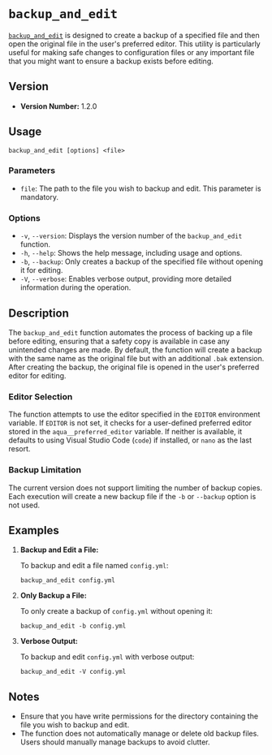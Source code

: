 # `backup_and_edit`

[`backup_and_edit`](../../functions/backup_and_edit.fish) is designed to create a backup of a specified file and then open the original file in the user's preferred editor. This utility is particularly useful for making safe changes to configuration files or any important file that you might want to ensure a backup exists before editing.

## Version

- **Version Number:** 1.2.0

## Usage

```shell
backup_and_edit [options] <file>
```

### Parameters

- `file`: The path to the file you wish to backup and edit. This parameter is mandatory.

### Options

- `-v`, `--version`: Displays the version number of the `backup_and_edit` function.
- `-h`, `--help`: Shows the help message, including usage and options.
- `-b`, `--backup`: Only creates a backup of the specified file without opening it for editing.
- `-V`, `--verbose`: Enables verbose output, providing more detailed information during the operation.

## Description

The `backup_and_edit` function automates the process of backing up a file before editing, ensuring that a safety copy is available in case any unintended changes are made. By default, the function will create a backup with the same name as the original file but with an additional `.bak` extension. After creating the backup, the original file is opened in the user's preferred editor for editing.

### Editor Selection

The function attempts to use the editor specified in the `EDITOR` environment variable. If `EDITOR` is not set, it checks for a user-defined preferred editor stored in the `aqua__preferred_editor` variable. If neither is available, it defaults to using Visual Studio Code (`code`) if installed, or `nano` as the last resort.

### Backup Limitation

The current version does not support limiting the number of backup copies. Each execution will create a new backup file if the `-b` or `--backup` option is not used.

## Examples

1. **Backup and Edit a File:**

   To backup and edit a file named `config.yml`:

   ```shell
   backup_and_edit config.yml
   ```

2. **Only Backup a File:**

   To only create a backup of `config.yml` without opening it:

   ```shell
   backup_and_edit -b config.yml
   ```

3. **Verbose Output:**

   To backup and edit `config.yml` with verbose output:

   ```shell
   backup_and_edit -V config.yml
   ```

## Notes

- Ensure that you have write permissions for the directory containing the file you wish to backup and edit.
- The function does not automatically manage or delete old backup files. Users should manually manage backups to avoid clutter.
